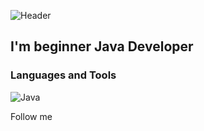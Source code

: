 ![Header](https://github.com/Palamarovski/palamarovski/blob/main/assets/imageheader.png)

## I'm beginner Java Developer

### Languages and Tools 
![Java](https://img.shields.io/badge/Java%20Core-917037?style=for_the_badge&logo=openjdk&LogoColor=D0722B)

Follow me


